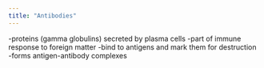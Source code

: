 ```yaml
---
title: "Antibodies"
---
```

-proteins (gamma globulins) secreted by plasma cells
-part of immune response to foreign matter
-bind to antigens and mark them for destruction
-forms antigen-antibody complexes

